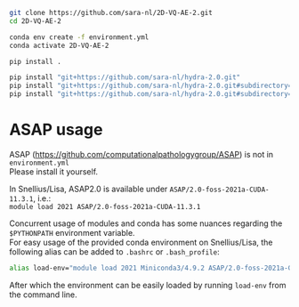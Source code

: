 ```bash
git clone https://github.com/sara-nl/2D-VQ-AE-2.git
cd 2D-VQ-AE-2

conda env create -f environment.yml
conda activate 2D-VQ-AE-2

pip install .

pip install "git+https://github.com/sara-nl/hydra-2.0.git"
pip install "git+https://github.com/sara-nl/hydra-2.0.git#subdirectory=plugins/hydra_optuna_sweeper"
pip install "git+https://github.com/sara-nl/hydra-2.0.git#subdirectory=plugins/hydra_submitit_launcher"
```


# ASAP usage
ASAP (https://github.com/computationalpathologygroup/ASAP) is not in `environment.yml`  
Please install it yourself.

In Snellius/Lisa, ASAP2.0 is available under `ASAP/2.0-foss-2021a-CUDA-11.3.1`, i.e.:  
`module load 2021 ASAP/2.0-foss-2021a-CUDA-11.3.1`

Concurrent usage of modules and conda has some nuances regarding the `$PYTHONPATH` environment variable.  
For easy usage of the provided conda environment on Snellius/Lisa, the following alias can be added to `.bashrc` or `.bash_profile`:
```bash
alias load-env="module load 2021 Miniconda3/4.9.2 ASAP/2.0-foss-2021a-CUDA-11.3.1; conda activate 2D-VQ-AE-2; export PYTHONPATH=~/.conda/envs/2D-VQ-AE-2/lib/python3.9/site-packages:\$PYTHONPATH"
```
After which the environment can be easily loaded by running `load-env` from the command line.
